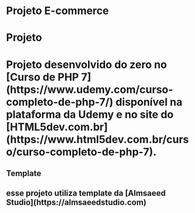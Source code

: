 # Projeto E-commerce

<h1>Projeto<h1>
Projeto desenvolvido do zero no [Curso de PHP 7](https://www.udemy.com/curso-completo-de-php-7/) disponível na plataforma da Udemy e no site do [HTML5dev.com.br](https://www.html5dev.com.br/curso/curso-completo-de-php-7).

<h2>Template<h2>
esse projeto utiliza template da [Almsaeed Studio](https://almsaeedstudio.com)